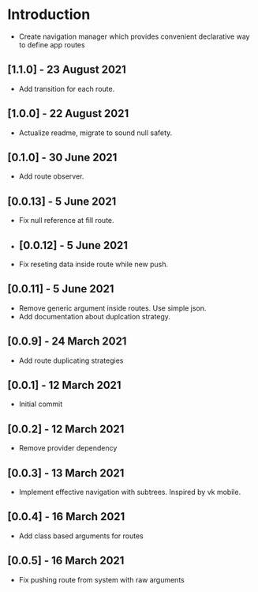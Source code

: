 # Introduction

* Create navigation manager which provides convenient declarative way
to define app routes

## [1.1.0] - 23 August 2021

* Add transition for each route.

## [1.0.0] - 22 August 2021

* Actualize readme, migrate to sound null safety.

## [0.1.0] - 30 June 2021

* Add route observer.
  
## [0.0.13] - 5 June 2021

* Fix null reference at fill route.
  
* ## [0.0.12] - 5 June 2021

* Fix reseting data inside route while new push.
  
## [0.0.11] - 5 June 2021

* Remove generic argument inside routes. Use simple json.
* Add documentation about duplcation strategy.

## [0.0.9] - 24 March 2021

* Add route duplicating strategies

## [0.0.1] - 12 March 2021

* Initial commit

## [0.0.2] - 12 March 2021

* Remove provider dependency

## [0.0.3] - 13 March 2021

* Implement effective navigation with subtrees. Inspired by vk mobile.

## [0.0.4] - 16 March 2021

* Add class based arguments for routes

## [0.0.5] - 16 March 2021

* Fix pushing route from system with raw arguments
